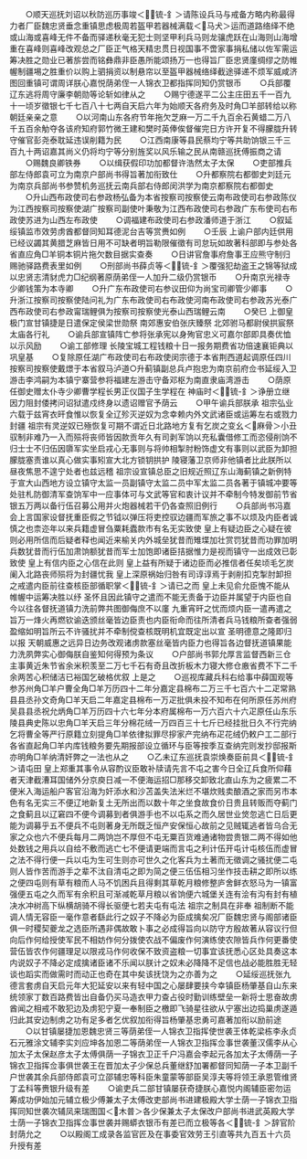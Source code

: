 <!-- { "loadSidebar": true } -->
　　○顺天巡抚刘诏以秋防巡历事竣＜锍-釒＞请陈设兵马与戒备方略内称最得力者厂臣魏忠贤垂念重镇思虑极周若盔甲若器械满载＜马犬＞运而道路络绎不绝或山海或喜峰无件不备而驿递秋毫无犯士则坚甲利兵马则龙骧虎跃在山海则山海增重在喜峰则喜峰改观总之厂臣正气格天精忠贯日视国事不啻家事捐私储以佐军需运筹决胜之勋业已著旂尝而铭彝鼎非臣愚所能颂扬万一也得旨厂臣忠贤廑绸缪之防帷幄制疆埸之胜重价以购上驷捐资以制悬帘以至盔甲器械络绎截途驿递不烦军威咸济图回重镇可谓周详朕心嘉悦荫弟侄一人锦衣卫都指挥同知仍赏银币
　　○兵部覆辽东逃将周守廉李朝勋等论斩如律从之
　　○赐宁德遂平二公主庄田五千一百九十一顷岁徵银七千七百八十七两自天启六年为始顺天各府务及时角□羊部转给以称朝廷亲亲之意
　　○以河南山东各府节年拖欠芝麻一万二千九百余石黄蜡二万八千五百余觔夺各该府知府郭竹微王建和樊时英俸俟督催完日方许开复不得朦胧升转守催官彭尧泰耽延违误削籍为民
　　○江西南康等县民蔡均宁等共助饷银三千三百九十两诏嘉其尚义仍将均宁等分别旌奖以风乐输之民从南赣巡抚傅振商之请
　　○赐魏良卿铁券
　　○以缉获假印功加都督许浩然太子太保
　　○吏部推兵部左侍郎袁可立为南京户部尚书得旨著加衔致仕
　　○升都察院右都御史刘廷元为南京兵部尚书参赞机务巡抚云南兵部右侍郎闵洪学为南京都察院右都御史
　　○升山西布政使司右参政杨弘备为本省按察司按察使云南布政使司右参政陈仪为江西按察司按察使湖广按察司副使叶秉敬为江西布政使司右参政广东布使司右布政使苏进为山西左布政使
　　○调福建布政使司右参政潘师道于浙江
　　○叙延绥镇监市效劳虏酋都督同知耳德泥台吉等赏赉如例
　　○壬辰  上谕户部内廷供用已经议蠲其黄腊芝麻皆日用不可缺者明旨勒限催徵有司怠玩如故著科部即与参处各省直应角□羊铜本铜片拖欠数目据实查奏
　　○日讲官詹事府詹事王应熊守制归赐驰驿路费表里如例
　　○刑部尚书薛贞等＜锍-釒＞覆强犯劫盗王之锦等狱成以忠贤志清豺虎力□纪纲著原荫弟侄一人加升二级仍赏银币
　　○升南京光禄寺少卿钱策为本寺卿
　　○升广东布政使司右参议田仰为尚宝司卿管少卿事
　　○升浙江按察司按察使陆问礼为广东布政使司右布政使河南布政使司右参政苏光泰广西布政使司右参政甯瑞鲤俱为按察司按察使光泰山西瑞鲤云南
　　○癸巳  上御皇极门宣甘镇捷是日遣保定侯梁世勋祭  南郊惠安伯张庆臻祭  北郊驸马都尉侯拱宸祭  太庙各行礼
　　○谕兵部宣镇阵亡参将张承宪以身殉官忠义可嘉尔部即具奏优恤以示风励
　　○谕工部修理  长陵宝城工程钱粮十日一报务期费省功倍速襄钜典以巩皇基
　　○复除原任湖广布政使司右布政使闵宗德于本省荆西道起调原任四川按察司按察使戴燝于本省叙马泸道○升蓟镇副总兵卢抱忠为南京前府佥书延绥入卫游击李鸿嗣为本镇宁寨营参将福建左游击守备邓枢为南直隶庙湾游击
　　○荫原任御史赠太仆寺少卿曹学程长男正仪国子生学程在  神庙时＜锍-釒＞诤册立继因力阻封倭拷问诏狱遣戍终身以遗诏赠官予荫云
　　○甲午谕兵部朕承  祖宗弘业六载于兹宵衣旰食惟以恢复全辽殄灭逆奴为念幸赖内外文武诸臣或运筹左右或戮力封疆  祖宗有灵逆奴已殛恢复可期不谓近日北路地方复有乞炭之变幺＜麻骨＞小丑驭制非难乃一入而殒将丧师皆因款贡年久有司剥军饷以充私囊借修工而恣侵削饷不归士士不归伍因隳军实坐启戎心无事则与将帅相掣肘粉饰虚文有事则以武臣为卸担朦胧塞责谁以真心做实事矧宣大北方锁钥拱护  陵寝藩卫京师非他镇者比此朕所以昼夜焦思不遑宁处者也兹远稽  祖宗设宣镇总臣之旧规近照辽东山海蓟镇之新例特于宣大山西地方设立镇守太监一员副镇守太监二员中军太监二员各著于镇城冲要等处驻札防御清军查饷军中一应事体可与文武等官和衷计议并不牵制今特发御前节省银五万两以备行伍召募公用并火炮器械若干仍各查照旧例行
　　○兵部尚书冯嘉会上言国家设督抚重臣假之节钺以弹压将吏控驭边疆而军旅之事不以烦及内臣者诚慎之也柰迩年以来兵籍虚冒刍粟耗蠹款市有名无实致使  皇上有疑边臣之心疑在彼则必用所信而后疑者释也闻近来榆关内外城垒犹昔而雉堞加壮赏罚犹昔而功罪加明兵数犹昔而行伍加肃饷额犹昔而军士加饱即诸臣拮据惟力是视而镇守一出成效已彰致使  皇上有信内臣之心信在此则  皇上益有所疑于诸边臣而必推信者任矣顷毛乞炭阑入北路丧师殒将为封疆忧我  皇上深原祸始归咎有司谆谆焉于剥削扣克掣肘卸担之戒遣内臣前往查核臣部循职掌＜锍-釒＞请已之而  皇上未见俞允臣愧不能从帷幄中运筹决胜以纾  圣怀且因此镇守之遣而不能无责备于边臣并属望于内臣也自今以往各督抚道镇力洗前弊共图御侮庶不以廑  九重宵旰之忧而烦内臣一遣再遣之旨万一烽火再燃钦谕迭颁丝毫皆边臣责也内臣衔命而往所清者兵马钱粮所查者强弱盈缩如明旨所云不许骚扰并不牵制傥查核既明机宜既定出以宣  圣明德意之隆即归以报  天朝威惠之远异日边务改观诸虏款塞丝毫皆内臣力也得旨各边督抚道镇果能力洗夙弊实心御侮朕自鉴知何得预为条议
　　○户部尚书郭允厚言监督西新三仓主事黄近朱节省余米积羡至二万七千石有奇且改折板木力寝大修仓廒省费不下二千余两苦心积储洁已裕国乞破格优叙  上是之
　　○巡视库藏兵科右给事中薛国观等参苏州角□羊户曹全角□羊万历四十二年分嘉定县棉布二万三千七百六十二疋常熟县县丞孙文奇角□羊天启二年嘉定县棉布一万疋批俱未投不知布在何所原任苏州府吴县县丞祝允炳角□羊万历四十六七年分本府属棉布一万六百六十六疋原任山东乐陵县典史陈以忠角□羊天启三年分棉花绒一万四百三十七斤已经挂批日久不行完纳乞将曹全等严行原籍立刻提角□羊依律拟罪尽摉家产完纳布疋花绒仍敕户工二部行各省直起角□羊内库钱粮务要先期报部设立循环与臣等按季互查纳完则发抄邸报斯亦明角□羊纳清奸弊之一法也从之
　　○乙未辽东巡抚袁崇焕奏臣前具＜锍-釒＞请屯田  皇上郑重其事令从容酌议臣敢补牍请先言不屯之害今日全辽兵食所仰藉者天津截漕耳国储外分京庾日减一不便海运招□那移交卸致北直山东为之疲累二不便米入海运船户客官沿海为奸添水和沙苫盖失法米烂不堪炊贱卖酿酒之家而另市本色有名无实三不便辽地新复土无所出而以数十年之坐食故食价日贵且转贩而夺蓟门之食蓟且以辽窘四不便今调募到者俱游手也不以屯系之而久居世业焂忽逃亡日后更能为调募乎五不便兵不屯则著身无所既乏恒产安保恒心故前之见贼辄逃者皆乌合无家之众也六不便兵每月二两饷岂不厚但不屯无粟百货难通诸物尝贵银二两不得如他处数钱之用兵以自给不敷而逃亡七不便请更端而言屯之利计伍开屯计屯核伍而虚冒之法不得行便一兵以屯为生可生则亦可世久之化客兵为土著而无徵调之骚扰便二屯则人皆作苦而游手之辈不汰自清屯之即为简之便三伍伍相习坐作技击耕之即所以练之便四屯则有草有粮而人马不饥困兵且得剩其草乾月粮修整庐舍鲜衣怒马为一镇富强便五屯之久而军有余积且可渐减乾草月粮以省饷便六城堡关连有浍有沟有封有植决水冲树高下纵横胡骑不得长驱便七若夫屯有屯法  祖宗之制具在非奉  祖制断不能调人情无容臣一毫作意者繇此行之奴子不降必为臣成擒矣况厂臣魏忠贤与阁部诸臣俱一时稷契夔龙之选臣所遇非偶故敢卜事之必成得旨向以防守方殷故著从容议行但向后作何给授使军民不相妨作何分拨使农战不偏废作何演练使农隙皆兵作何更番使营伍皆农作何疆理足以限戎马作何收保不致资盗粮一切事宜该抚悉心区处具奏这本内说奴子不降必定成擒诸臣诸不乐闻以朕计之奴未必降降不足信也战必能胜胜无轻谈也蹈实而做需时而动正也奇在其中矣该抚饶为之亦善为之
　　○延绥巡抚张九德言套虏自天启元年大犯延安以来有轻中国之心屡肆要挟今幸镇臣杨肇基自山东来统领家丁数百路费皆出自备仍买马造衣甲力查占役时勤训练壁垒一新将士思奋故虏酋闻之相戒不敢犯边及虏犯宁夏一奉制臣之檄即飞骑星往欲从宁塞出边捣巢虏遂遁归此其安边制虏之功有足多者乞优叙加衔得旨杨肇基忠勇可嘉著加衔以励前途
　　○以甘镇屡捷加恩魏忠贤三等荫弟侄一人锦衣卫指挥使世袭王体乾梁栋李永贞石元雅涂文辅李实刘应坤各加恩二等荫弟侄一人锦衣卫指挥佥事世袭董汉儒李从心加太子太保赵彦太子太傅俱荫一子锦衣卫正千户冯嘉会李起元各加太子太傅荫一子锦衣卫指挥佥事俱世袭王在晋加太子少保总兵董继舒加署都督同知荫一子本卫副千户世袭其余兵部侍郎袁可立邵辅忠等科臣朱童蒙等部臣吴淳夫等将领王承恩管维贤丁孟科等赉银升级有差
　　○谕吏兵二部甘镇屡获奇捷朕心嘉悦内阁辅臣密勿运筹成功伊始加元辅立极少傅兼太子太傅改吏部尚书进建极殿大学士荫一子锦衣卫指挥同知世袭次辅凤来瑞图国＜木普＞各少保兼太子太保改户部尚书进武英殿大学士荫一子锦衣卫指挥佥事世袭并赐蟒衣银币有差已而立极等各＜锍-釒＞辞官阶封荫允之
　　○以殿阁工成录各监官匠及在事委官效劳王引直等共九百五十六员升授有差
